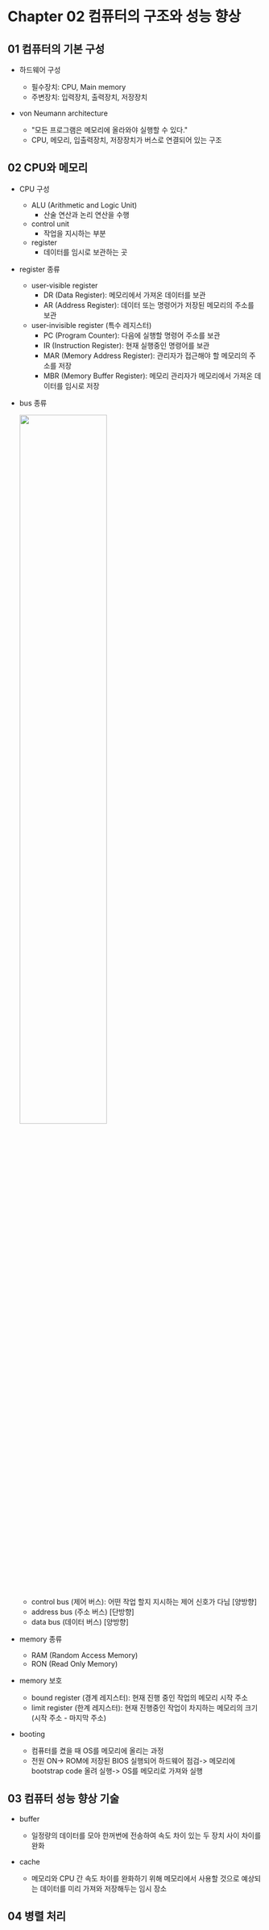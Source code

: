 # Chapter 02 컴퓨터의 구조와 성능 향상

## 01 컴퓨터의 기본 구성

* 하드웨어 구성
  - 필수장치: CPU, Main memory
  - 주변장치: 입력장치, 출력장치, 저장장치

* von Neumann architecture
  - "모든 프로그램은 메모리에 올라와야 실행할 수 있다."
  - CPU, 메모리, 입출력장치, 저장장치가 버스로 연결되어 있는 구조

## 02 CPU와 메모리

* CPU 구성
  - ALU (Arithmetic and Logic Unit)
    + 산술 연산과 논리 연산을 수행
  - control unit
    + 작업을 지시하는 부분
  - register
    + 데이터를 임시로 보관하는 곳

* register 종류
  + user-visible register
    - DR (Data Register): 메모리에서 가져온 데이터를 보관
    - AR (Address Register): 데이터 또는 명령어가 저장된 메모리의 주소를 보관
  + user-invisible register (특수 레지스터)
    - PC (Program Counter): 다음에 실행할 명령어 주소를 보관
    - IR (Instruction Register): 현재 실행중인 명령어를 보관
    - MAR (Memory Address Register): 관리자가 접근해야 할 메모리의 주소를 저장
    - MBR (Memory Buffer Register): 메모리 관리자가 메모리에서 가져온 데이터를 임시로 저장

* bus 종류
  
  <img src = "https://user-images.githubusercontent.com/23165155/109487358-741bed80-7ac7-11eb-8912-fb363f4bed3b.PNG" width="60%">
  
  - control bus (제어 버스): 어떤 작업 할지 지시하는 제어 신호가 다님 [양방향]
  - address bus (주소 버스) [단방향]
  - data bus (데이터 버스) [양방향]

* memory 종류
  - RAM (Random Access Memory)
  - RON (Read Only Memory)

* memory 보호
  - bound register (경계 레지스터): 현재 진행 중인 작업의 메모리 시작 주소
  - limit register (한계 레지스터): 현재 진행중인 작업이 차지하는 메모리의 크기 (시작 주소 - 마지막 주소)

* booting
  - 컴퓨터를 켰을 때 OS를 메모리에 올리는 과정
  - 전원 ON-> ROM에 저장된 BIOS 실행되어 하드웨어 점검-> 메모리에 bootstrap code 올려 실행-> OS를 메모리로 가져와 실행

## 03 컴퓨터 성능 향상 기술

* buffer
  - 일정량의 데이터를 모아 한꺼번에 전송하여 속도 차이 있는 두 장치 사이 차이를 완화

* cache
  - 메모리와 CPU 간 속도 차이를 완화하기 위해 메모리에서 사용할 것으로 예상되는 데이터를 미리 가져와 저장해두는 임시 장소


## 04 병렬 처리
